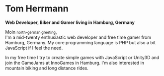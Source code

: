 # Tom Herrmann

**Web <span class="text-brand">Developer</span>, <span class="text-brand">Biker</span> and <span class="text-brand">Gamer</span> living in Hamburg, Germany**

Moin <small class="text-snow-20 dark:text-snow-10">north-german greeting</small>,  
I'm a mid-twenty enthusiastic web developer and free time gamer from Hamburg, Germany. My core programming language is PHP but also a bit JavaScript if I feel the need.

In my free time I try to create simple games with JavaScript or Unity3D and join the GameJams at InnoGames in Hamburg. I'm also interested in mountain biking and long distance rides.
